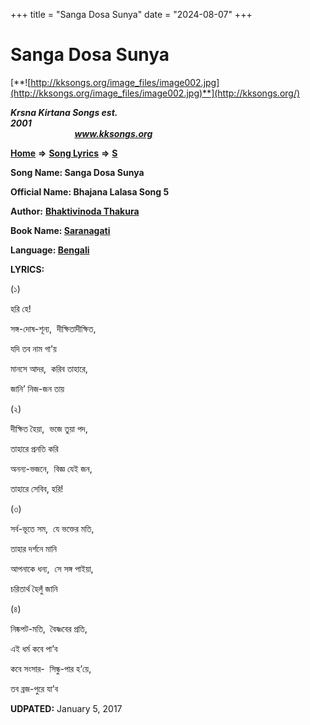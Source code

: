 +++
title = "Sanga Dosa Sunya"
date = "2024-08-07"
+++

# Sanga Dosa Sunya
[**![http://kksongs.org/image_files/image002.jpg](http://kksongs.org/image_files/image002.jpg)**](http://kksongs.org/)

**_Krsna Kirtana Songs est. 2001_**                                                                                                                                                 **_www.kksongs.org_**

**[Home](http://kksongs.org/)** **⇒** **[Song Lyrics](http://kksongs.org/lyrics.html)** **⇒** **[S](http://kksongs.org/songs/song_s.html)**

**Song Name: Sanga Dosa Sunya**

**Official Name: Bhajana Lalasa Song 5**

**Author:** [**Bhaktivinoda Thakura**](http://kksongs.org/authors/list/bhaktivinoda.html)

**Book Name: [Saranagati](http://kksongs.org/authors/literature/saranagati.html)**

**Language: [Bengali](http://kksongs.org/language/list/bengali.html)**

**LYRICS:**

(১)

হরি হে!

সঙ্গ\-দোষ\-শূন্য,  দীক্ষিতাদীক্ষিত,

যদি তব নাম গা’য়

মানসে আদর,  করিব তাহারে,

জানি’ নিজ\-জন তায়

(২)

দীক্ষিত হৈয়া,  ভজে তুয়া পদ,

তাহারে প্রনতি করি

অনন্য\-ভজনে,  বিজ্ঞ যেই জন,

তাহারে সেবিব, হরি!

(৩)

সর্ব\-ভূতে সম,  যে ভক্তের মতি,

তাহার দর্শনে মানি

আপনাকে ধন্য,  সে সঙ্গ পাইয়া,

চরিতার্থ হৈলুঁ জানি

(৪)

নিষ্কপট\-মতি,  বৈষ্ণবের প্রতি,

এই ধর্ম কবে পা’ব

কবে সংসার\-  সিন্ধু\-পার হ’য়ে,

তব ব্রজ\-পুরে যা’ব

**UDPATED:** January 5, 2017